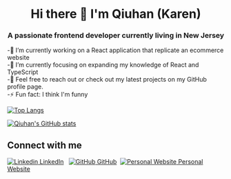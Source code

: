 <h1 align="center">Hi there 👋 I'm Qiuhan (Karen)
</h1>

<h3 align="center">A passionate frontend developer currently living in New Jersey
</h3>

-🔭 I’m currently working on a React application that replicate an ecommerce website\
-🌱 I’m currently focusing on expanding my knowledge of React and TypeScript\
-👋 Feel free to reach out or check out my latest projects on my GitHub profile page.\
-⚡  Fun fact: I think I'm funny

 [![Top Langs](https://github-readme-stats.vercel.app/api/top-langs/?username=qiuhanzhou&theme=dracula&layout=compact)](https://github.com/qiuhanzhou/github-readme-stats)

 [![Qiuhan's GitHub stats](https://github-readme-stats.vercel.app/api?username=qiuhanzhou&theme=dracula)](https://github.com/qiuhanzhou/github-readme-stats)


## Connect with me
[![Linkedin](https://i.stack.imgur.com/gVE0j.png) LinkedIn](https://www.linkedin.com/in/qiuhan-karen-zhou/)
&nbsp;
[![GitHub](https://i.stack.imgur.com/tskMh.png) GitHub](https://github.com/qiuhanzhou)&nbsp;
[![Personal Website](https://i.stack.imgur.com/tskMh.png) Personal Website](https://qiuhanzhou.tech)
